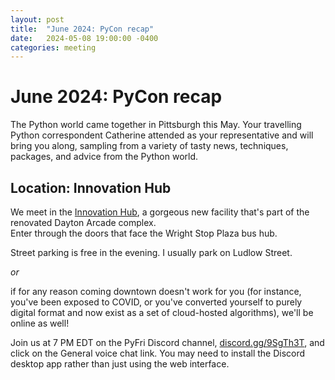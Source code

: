```yaml
---
layout: post
title:  "June 2024: PyCon recap" 
date:   2024-05-08 19:00:00 -0400
categories: meeting
---
```


# June 2024: PyCon recap 

The Python world came together in Pittsburgh this May.  Your travelling 
Python correspondent Catherine attended as your representative and will 
bring you along, sampling from a variety of tasty news, techniques,
packages, and advice from the Python world.

## Location: Innovation Hub 

We meet in the [Innovation Hub](https://www.thehubdayton.com/), 
a gorgeous new facility that's part of the renovated Dayton Arcade complex.  
Enter through the doors that face the Wright Stop Plaza bus hub.

Street parking is free in the evening.  I usually park on Ludlow Street.

*or* 

if for any reason coming downtown doesn't work for you (for instance, 
you've been exposed to COVID, or you've converted yourself to purely 
digital format and now exist as 
a set of cloud-hosted algorithms), we'll be online as well!  

Join us at 7 PM EDT on the PyFri Discord channel, [discord.gg/9SgTh3T](https://discord.gg/9SgTh3T), and click on the 
General voice chat link.  You may need to install the Discord desktop app rather than just using 
the web interface.

